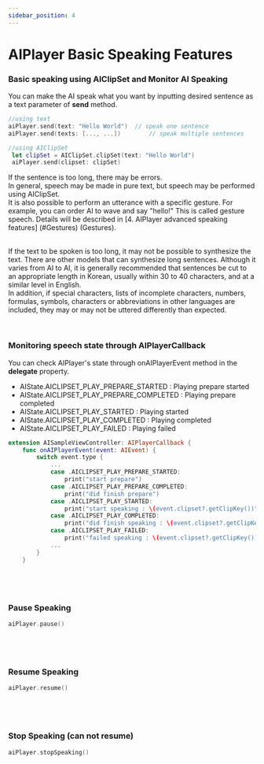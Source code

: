 ```yaml
---
sidebar_position: 4
---
```


# AIPlayer Basic Speaking Features

### Basic speaking using AIClipSet and Monitor AI Speaking

You can make the AI speak what you want by inputting desired sentence as a text parameter of **send** method.

```Swift
//using text
aiPlayer.send(text: "Hello World")	// speak one sentence
aiPlayer.send(texts: [..., ...])		// speak multiple sentences

//using AIClipSet
 let clipSet = AIClipSet.clipSet(text: "Hello World")
 aiPlayer.send(clipset: clipSet)
```

If the sentence is too long, there may be errors. <br/>
In general, speech may be made in pure text, but speech may be performed using AIClipSet. <br/>
It is also possible to perform an utterance with a specific gesture. For example, you can order AI to wave and say "hello!" This is called gesture speech. Details will be described in [4. AIPlayer advanced speaking features] (#Gestures) (Gestures). <br/> <br/>

If the text to be spoken is too long, it may not be possible to synthesize the text. There are other models that can synthesize long sentences. Although it varies from AI to AI, it is generally recommended that sentences be cut to an appropriate length in Korean, usually within 30 to 40 characters, and at a similar level in English. <br/>
In addition, if special characters, lists of incomplete characters, numbers, formulas, symbols, characters or abbreviations in other languages are included, they may or may not be uttered differently than expected.


<br/>

### Monitoring speech state through AIPlayerCallback

You can check AIPlayer's state through onAIPlayerEvent method in the **delegate** property.

- AIState.AICLIPSET_PLAY_PREPARE_STARTED : Playing prepare started
- AIState.AICLIPSET_PLAY_PREPARE_COMPLETED : Playing prepare completed
- AIState.AICLIPSET_PLAY_STARTED : Playing started
- AIState.AICLIPSET_PLAY_COMPLETED : Playing completed
- AIState.AICLIPSET_PLAY_FAILED : Playing failed

```Swift
extension AISampleViewController: AIPlayerCallback {
	func onAIPlayerEvent(event: AIEvent) {
	    switch event.type {
	    	...
	    	case .AICLIPSET_PLAY_PREPARE_STARTED:
                print("start prepare")
            case .AICLIPSET_PLAY_PREPARE_COMPLETED:
                print("did finish prepare")
            case .AICLIPSET_PLAY_STARTED:
                print("start speaking : \(event.clipset?.getClipKey())")
            case .AICLIPSET_PLAY_COMPLETED:
                print("did finish speaking : \(event.clipset?.getClipKey())")
			case .AICLIPSET_PLAY_FAILED:
				print("failed speaking : \(event.clipset?.getClipKey())")
	    	...
	    }
	}
```

#
<br/>

### Pause Speaking

```Swift
aiPlayer.pause()
```

#
<br/>

### Resume Speaking

```Swift
aiPlayer.resume()
```

#
<br/>

### Stop Speaking (can not resume)

```Swift
aiPlayer.stopSpeaking()
```
